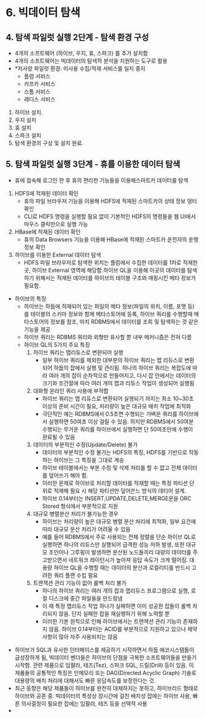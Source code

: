 # 6. 빅데이터 탐색
## 4. 탐색 파일럿 실행 2단계 - 탐색 환경 구성
- 4개의 소프트웨어 (하이브, 우지, 휴, 스파크) 를 추가 설치함
- 4개의 소프트웨어는 빅데이터의 탐색적 분석을 지원하는 도구로 활용
- *저사양 파일럿 환경: 미사용 수집/적재 서비스를 일지 중지
  - 플럼 서비스
  - 카프카 서비스
  - 스톰 서비스
  - 레디스 서비스
1. 하이브 설치.
2. 우지 설치
3. 휴 설치
4. 스파크 설치
5. 탐색 환경의 구성 및 설치 완료.
## 5. 탐색 파일럿 실행 3단계 - 휴를 이용한 데이터 탐색
- 휴에 접속해 로그인 한 후 휴의 편리한 기능들을 이용해스마트카 데이터를 탐색
1. HDFS에 적재된 데이터 확인
   - 휴의 파일 브라우저 기능을 이용해 HDFS에 적재된 스마트카의 상태 정보 뎅터 확인
   - CLI로 HDFS 명령을 실행할 필요 없이 기본적인 HDFS의 명령들을 웹 UI에서 마우스 클릭만으로 실행 가능
2. HBase에 적재된 데이터 확인
   - 휴의 Data Browsers 기능을 이용해 HBase에 적재된 스마트카 운전자의 운행 정보 확인
3. 하이브를 이용한 External 데이터 탐색
   - HDFS 파일 브라우저로 탐색한 위치는 플럼에서 수집한 데이터를 1차로 적재한 곳, 하이브 External 영역에 해당함.하이브 QL을 이용해 이곳의 데이터를 탐색하기 위해서는 적재된 데이터를 하이브의 테이블 구조와 매핑시킨 메타 정보가 필요함. 
* 하이브의 특징
  * 하이브는 하둡에 적재되어 있는 파일의 메타 정보(파일의 위치, 이름, 포맷 등)를 테이블의 스키마 정보와 함께 메타스토어에 등록, 하이브 쿼리를 수행할때 메타스토어의 정보를 참조, 마치 RDBMS에서 데이터를 조회 및 탐색하는 것 같은 기능을 제공
  * 하이브 쿼리는 RDBMS 쿼리와 외형만 유사할 뿐 내부 메커니즘은 전혀 다름
  * 하이브 QL의 5가지 주요 특징
    1. 하이브 쿼리는 맵리듀스로 변환되어 실행
       - 일부 하이브 쿼리를 제외한 대부분의 하이브 쿼리는 맵 리듀스로 변환되어 하둡의 잡에서 실행 및 관리됨. 하나의 하이브 쿼리는 복잡도에 따라 여러 개의 잡이 순차적으로 만들어지고, 다시 잡 안에서는 데이터의 크기와 조건절에 따라 여러 개의 맵과 리듀스 작업이 생성되어 실행됨
    2. 대화형 온라인 쿼리 사용에 부적합
       - 하이브 쿼리는 맵 리듀스로 변환되어 실행되기 까지는 최소 10~30초 이상의 준비 시간이 필요, 처리량이 높은 대규모 배치 작업에 최적화
       - 극단적인 예는 RDBMS에서 0.5초면 수행되는 가벼운 쿼리를 하이브에서 실행하면 50여초 이상 걸릴 수 있음. 하지만 RDBMS에서 50여분 수행되는 무거운 쿼리를 하이브에서 실행하면 단 50여초만에 수행이 완료될 수 있음
    3. 데이터의 부분적인 수정(Update/Delete) 불가
       - 데이터의 부분적인 수정 불가는 HDFS의 특징, HDFS를 기반으로 작동하는 하이브는 그 특징을 그대로 계승
       - 하이브 테이블에서는 부분 수정 및 삭제 처리를 할 수 없고 전체 데이터를 덮어쓰기 해야 함.
       - 이러한 문제로 하이브로 처리할 데이터를 적재할 때는 특정 파티션 단위로 적재해 필요 시 해당 파티션만 덮어쓴느 방식의 데티어 설계.
       - 하이브 0.14부터는 INSERT,UPDATE,DELETE,MERGE문을 ORC Stored 형식에서 부분적으로 지원
    4. 대규모 병렬분산 처리가 불가능한 경우
       - 하이브는 처리량이 높은 대규모 병렬 분산 처리에 최적화, 일부 요건에 따라 대규모 분산 처리가 어려울 수 있음
       - 예를 들어 RDBMS에서 주로 사용되는 전체 정렬을 단순 하이브 QL로 실행하면 하나의 리듀스만 실행되어 급격한 성능 저하 발생, 또한 대규모 조인이나 그루핑이 발생하면 분산된 노드들끼리 대량의 데이터를 주고받으면서 네트워크 레이턴시가 높아져 응답 속도가 크게 떨어짐. 대용량 하이브 QL을 수행할 때는 데이터의 분산과 로컬리티를 반드시 고려한 쿼리 플랜 수립 필요
    5. 트랜잭션 관리 기능이 없어 롤백 처리 불가
        - 하나의 하이브 쿼리는 여러 개의 잡과 맵리듀스 프로그램으로 실행, 로컬 디스크에 중간 파일들을 만드렁냄
        - 이 때 특정 맵리듀스 작업 하나가 실패하면 이미 성공한 잡들이 롤백 처리되지 않음. 단지 실패한 잡을 재실행하기 위해 노력할 뿐
        - 이러한 기본 원칙으로 인해 하이브에서는 트랜잭션 관리 기능이 존재하지 않음. 하이브 0.14부터는 ACID를 부분적으로 지원하고 있으나 제약사항이 많아 자주 사용되지는 않음
 - 하이브가 SQL과 유사한 인터페이스를 제공하기 시작하면서 하둡 에코시스템들이 급성장하게 됨, 빅데이터 벤더들은 하이브의 단점을 극복한 소프트웨어들을 만들기 시작함. 관련 제품으로 임팔라, 테즈(Tez), 스파크 SQL, 드릴(Drill) 등이 있음. 이 제품들의 공통적인 특징은 인메모리 또는 DAG(Directed Acyclic Graph) 기술로 대용량의 배치 처리에 대해서도 빠른 응답속도를 보장한다는 것.
 - 최근 동향은 해당 제품들이 하이브를 완전히 대체하지는 못하고, 하이브리드 형태로 하이브와 공존 중. 빅데이터의 특성상 장시간에 걸친 배치성 잡에는 하이브 사용, 빠른 의사결정이 필요한 잡에는 임팔라, 테즈 등을 선택적 사용
 - 